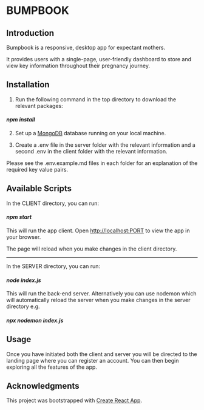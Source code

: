 # BUMPBOOK

## Introduction

Bumpbook is a responsive, desktop app for expectant mothers.

It provides users with a single-page, user-friendly dashboard to store and view key information throughout their pregnancy journey.

## Installation

1. Run the following command in the top directory to download the relevant packages:

<h4><em>npm install</em></h4>

2. Set up a [MongoDB](https://www.mongodb.com/) database running on your local machine.

3. Create a .env file in the server folder with the relevant information and a second .env in the client folder with the relevant information.

Please see the .env.example.md files in each folder for an explanation of the required key value pairs.

## Available Scripts

In the CLIENT directory, you can run:

<h4><em>npm start</em></h4>

This will run the app client. Open [http://localhost:PORT](http://localhost:PORT) to view the app in your browser.

The page will reload when you make changes in the client directory.

---

In the SERVER directory, you can run:

<h4><em>node index.js</em></h4>

This will run the back-end server. Alternatively you can use nodemon which will automatically reload the server when you make changes in the server directory e.g.

<h4><em>npx nodemon index.js</em></h4>

## Usage

Once you have initiated both the client and server you will be directed to the landing page where you can register an account. You can then begin exploring all the features of the app.

## Acknowledgments

This project was bootstrapped with [Create React App](https://github.com/facebook/create-react-app).
